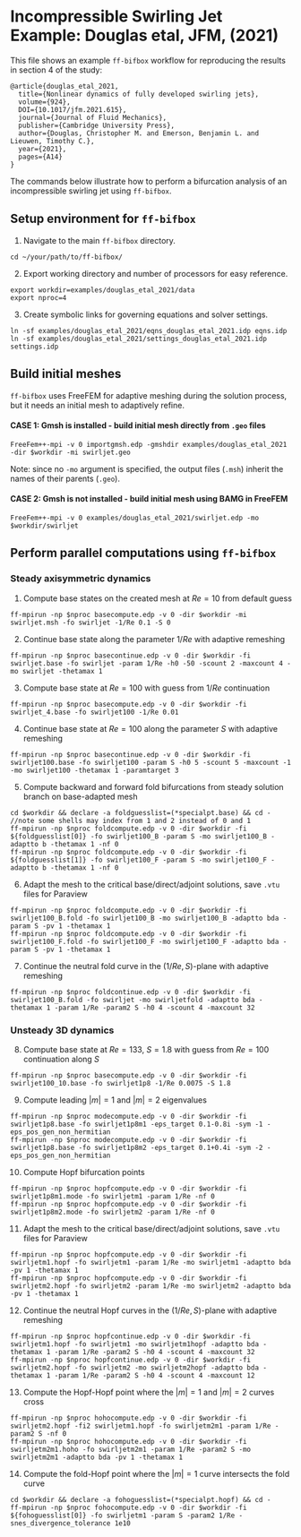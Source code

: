 # Incompressible Swirling Jet Example: Douglas etal, JFM, (2021)
This file shows an example `ff-bifbox` workflow for reproducing the results in section 4 of the study:
```
@article{douglas_etal_2021,
  title={Nonlinear dynamics of fully developed swirling jets},
  volume={924},
  DOI={10.1017/jfm.2021.615},
  journal={Journal of Fluid Mechanics},
  publisher={Cambridge University Press},
  author={Douglas, Christopher M. and Emerson, Benjamin L. and Lieuwen, Timothy C.},
  year={2021},
  pages={A14}
}
```
The commands below illustrate how to perform a bifurcation analysis of an incompressible swirling jet using `ff-bifbox`.

## Setup environment for `ff-bifbox`
1. Navigate to the main `ff-bifbox` directory.
```
cd ~/your/path/to/ff-bifbox/
```
2. Export working directory and number of processors for easy reference.
```
export workdir=examples/douglas_etal_2021/data
export nproc=4
```
3. Create symbolic links for governing equations and solver settings.
```
ln -sf examples/douglas_etal_2021/eqns_douglas_etal_2021.idp eqns.idp
ln -sf examples/douglas_etal_2021/settings_douglas_etal_2021.idp settings.idp
```

## Build initial meshes
`ff-bifbox` uses FreeFEM for adaptive meshing during the solution process, but it needs an initial mesh to adaptively refine.
#### CASE 1: Gmsh is installed - build initial mesh directly from `.geo` files
```
FreeFem++-mpi -v 0 importgmsh.edp -gmshdir examples/douglas_etal_2021 -dir $workdir -mi swirljet.geo
```
Note: since no `-mo` argument is specified, the output files (`.msh`) inherit the names of their parents (`.geo`).
#### CASE 2: Gmsh is not installed - build initial mesh using BAMG in FreeFEM
```
FreeFem++-mpi -v 0 examples/douglas_etal_2021/swirljet.edp -mo $workdir/swirljet
```

## Perform parallel computations using `ff-bifbox`
### Steady axisymmetric dynamics
1. Compute base states on the created mesh at $Re=10$ from default guess
```
ff-mpirun -np $nproc basecompute.edp -v 0 -dir $workdir -mi swirljet.msh -fo swirljet -1/Re 0.1 -S 0
```

2. Continue base state along the parameter $1/Re$ with adaptive remeshing
```
ff-mpirun -np $nproc basecontinue.edp -v 0 -dir $workdir -fi swirljet.base -fo swirljet -param 1/Re -h0 -50 -scount 2 -maxcount 4 -mo swirljet -thetamax 1
```

3. Compute base state at $Re=100$ with guess from $1/Re$ continuation
```
ff-mpirun -np $nproc basecompute.edp -v 0 -dir $workdir -fi swirljet_4.base -fo swirljet100 -1/Re 0.01
```

4. Continue base state at $Re=100$ along the parameter $S$ with adaptive remeshing
```
ff-mpirun -np $nproc basecontinue.edp -v 0 -dir $workdir -fi swirljet100.base -fo swirljet100 -param S -h0 5 -scount 5 -maxcount -1 -mo swirljet100 -thetamax 1 -paramtarget 3
```

5. Compute backward and forward fold bifurcations from steady solution branch on base-adapted mesh
```
cd $workdir && declare -a foldguesslist=(*specialpt.base) && cd -
//note some shells may index from 1 and 2 instead of 0 and 1
ff-mpirun -np $nproc foldcompute.edp -v 0 -dir $workdir -fi ${foldguesslist[0]} -fo swirljet100_B -param S -mo swirljet100_B -adaptto b -thetamax 1 -nf 0
ff-mpirun -np $nproc foldcompute.edp -v 0 -dir $workdir -fi ${foldguesslist[1]} -fo swirljet100_F -param S -mo swirljet100_F -adaptto b -thetamax 1 -nf 0
```

6. Adapt the mesh to the critical base/direct/adjoint solutions, save `.vtu` files for Paraview
```
ff-mpirun -np $nproc foldcompute.edp -v 0 -dir $workdir -fi swirljet100_B.fold -fo swirljet100_B -mo swirljet100_B -adaptto bda -param S -pv 1 -thetamax 1
ff-mpirun -np $nproc foldcompute.edp -v 0 -dir $workdir -fi swirljet100_F.fold -fo swirljet100_F -mo swirljet100_F -adaptto bda -param S -pv 1 -thetamax 1
```

7. Continue the neutral fold curve in the $(1/Re,S)$-plane with adaptive remeshing
```
ff-mpirun -np $nproc foldcontinue.edp -v 0 -dir $workdir -fi swirljet100_B.fold -fo swirljet -mo swirljetfold -adaptto bda -thetamax 1 -param 1/Re -param2 S -h0 4 -scount 4 -maxcount 32
```

### Unsteady 3D dynamics
8. Compute base state at $Re=133$, $S=1.8$ with guess from $Re=100$ continuation along $S$
```
ff-mpirun -np $nproc basecompute.edp -v 0 -dir $workdir -fi swirljet100_10.base -fo swirljet1p8 -1/Re 0.0075 -S 1.8
```

9. Compute leading $|m|=1$ and $|m|=2$ eigenvalues
```
ff-mpirun -np $nproc modecompute.edp -v 0 -dir $workdir -fi swirljet1p8.base -fo swirljet1p8m1 -eps_target 0.1-0.8i -sym -1 -eps_pos_gen_non_hermitian
ff-mpirun -np $nproc modecompute.edp -v 0 -dir $workdir -fi swirljet1p8.base -fo swirljet1p8m2 -eps_target 0.1+0.4i -sym -2 -eps_pos_gen_non_hermitian
```

10. Compute Hopf bifurcation points
```
ff-mpirun -np $nproc hopfcompute.edp -v 0 -dir $workdir -fi swirljet1p8m1.mode -fo swirljetm1 -param 1/Re -nf 0
ff-mpirun -np $nproc hopfcompute.edp -v 0 -dir $workdir -fi swirljet1p8m2.mode -fo swirljetm2 -param 1/Re -nf 0
```

11. Adapt the mesh to the critical base/direct/adjoint solutions, save `.vtu` files for Paraview
```
ff-mpirun -np $nproc hopfcompute.edp -v 0 -dir $workdir -fi swirljetm1.hopf -fo swirljetm1 -param 1/Re -mo swirljetm1 -adaptto bda -pv 1 -thetamax 1
ff-mpirun -np $nproc hopfcompute.edp -v 0 -dir $workdir -fi swirljetm2.hopf -fo swirljetm2 -param 1/Re -mo swirljetm2 -adaptto bda -pv 1 -thetamax 1
```

12. Continue the neutral Hopf curves in the $(1/Re,S)$-plane with adaptive remeshing
```
ff-mpirun -np $nproc hopfcontinue.edp -v 0 -dir $workdir -fi swirljetm1.hopf -fo swirljetm1 -mo swirljetm1hopf -adaptto bda -thetamax 1 -param 1/Re -param2 S -h0 4 -scount 4 -maxcount 32
ff-mpirun -np $nproc hopfcontinue.edp -v 0 -dir $workdir -fi swirljetm2.hopf -fo swirljetm2 -mo swirljetm2hopf -adaptto bda -thetamax 1 -param 1/Re -param2 S -h0 4 -scount 4 -maxcount 12
```

13. Compute the Hopf-Hopf point where the $|m|=1$ and $|m|=2$ curves cross
```
ff-mpirun -np $nproc hohocompute.edp -v 0 -dir $workdir -fi swirljetm2.hopf -fi2 swirljetm1.hopf -fo swirljetm2m1 -param 1/Re -param2 S -nf 0
ff-mpirun -np $nproc hohocompute.edp -v 0 -dir $workdir -fi swirljetm2m1.hoho -fo swirljetm2m1 -param 1/Re -param2 S -mo swirljetm2m1 -adaptto bda -pv 1 -thetamax 1
```

14. Compute the fold-Hopf point where the $|m|=1$ curve intersects the fold curve
```
cd $workdir && declare -a fohoguesslist=(*specialpt.hopf) && cd -
ff-mpirun -np $nproc fohocompute.edp -v 0 -dir $workdir -fi ${fohoguesslist[0]} -fo swirljetm1 -param S -param2 1/Re -snes_divergence_tolerance 1e10
```
